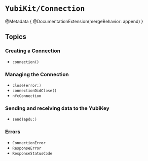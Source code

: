 # ``YubiKit/Connection``

@Metadata {
    @DocumentationExtension(mergeBehavior: append)
}

## Topics

### Creating a Connection

- ``connection()``

### Managing the Connection

- ``close(error:)``
- ``connectionDidClose()``
- ``nfcConnection``

### Sending and receiving data to the YubiKey

- ``send(apdu:)``

### Errors

- ``ConnectionError``
- ``ResponseError``
- ``ResponseStatusCode``
